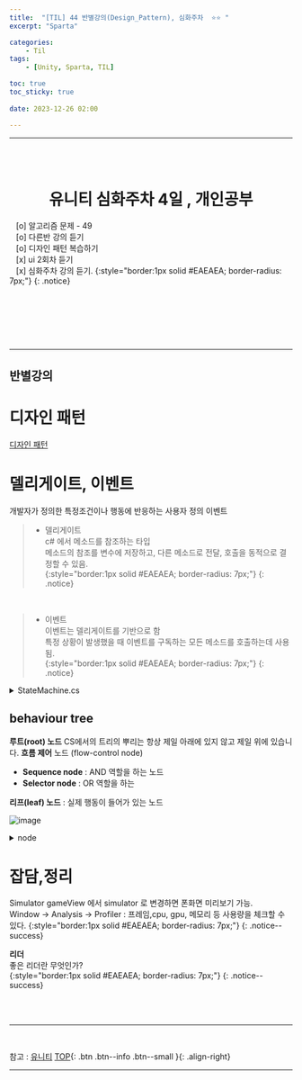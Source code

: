 ```yaml
---
title:  "[TIL] 44 반별강의(Design_Pattern), 심화주차  ⭐⭐ "
excerpt: "Sparta"

categories:
    - Til
tags:
    - [Unity, Sparta, TIL]

toc: true
toc_sticky: true
 
date: 2023-12-26 02:00

---
```

- - -

<BR><BR>


<center><H1>  유니티 심화주차 4일 , 개인공부 </H1></center>

&nbsp;&nbsp; [o] 알고리즘 문제  - 49   
&nbsp;&nbsp; [o] 다른반 강의 듣기  
&nbsp;&nbsp; [o] 디자인 패턴 복습하기  
&nbsp;&nbsp; [x] ui 2회차 듣기      
&nbsp;&nbsp; [x] 심화주차 강의 듣기.
{:style="border:1px solid #EAEAEA; border-radius: 7px;"}
{: .notice}  

<br><br><br><br><br>
- - - 

<h2> 반별강의 </h2>

# 디자인 패턴
[디자인 패턴](https://levell1.github.io/memo%20unity/MUnity-Design_Pattern/)  


# 델리게이트, 이벤트
개발자가 정의한 특정조건이나 행동에 반응하는 사용자 정의 이벤트  

> - 델리게이트  
>  c#  에서 메소드를 참조하는 타입  
>  메소드의 참조를 변수에 저장하고, 다른 메소드로 전달, 호출을 동적으로 결정할 수 있음.  
{:style="border:1px solid #EAEAEA; border-radius: 7px;"}
{: .notice}  

<br>

> - 이벤트  
> 이벤트는 델리게이트를 기반으로 함  
> 특정 상황이 발생했을 때 이벤트를 구독하는 모든 메소드를 호출하는데 사용됨.  
{:style="border:1px solid #EAEAEA; border-radius: 7px;"}
{: .notice}  

<details>
<summary>StateMachine.cs</summary>

<div class="notice--primary" markdown="1"> 

```c#
using UnityEngine;

public class AttackBehaviour : StateMachineBehaviour
{
	public GameObject particle;
	public float radius;
	public float power;
	
	protected GameObject clone;
	
	override public void OnStateEnter(Animator animator, AnimatorStateInfo stateInfo, int layerIndex)
	{
		clone = Instantiate(particle, animator.rootPosition, Quaternion.identity) as GameObject;
		Rigidbody rb = clone.GetComponent<Rigidbody>();
		rb.AddExplosionForce(power, animator.rootPosition, radius, 3.0f);
	}
	override public void OnStateExit(Animator animator, AnimatorStateInfo stateInfo, int layerIndex)
	{
		Destroy(clone);
	}
	override public void OnStateUpdate(Animator animator, AnimatorStateInfo stateInfo, int layerIndex)
	{
		Debug.Log("On Attack Update ");
	}
	override public void OnStateMove(Animator animator, AnimatorStateInfo stateInfo, int layerIndex)
	{
		Debug.Log("On Attack Move ");
	}
	override public void OnStateIK(Animator animator, AnimatorStateInfo stateInfo, int layerIndex)
	{
		Debug.Log("On Attack IK ");
	}
}
```

</div>
</details>

## behaviour tree

**루트(root) 노드** CS에서의 트리의 뿌리는 항상 제일 아래에 있지 않고 제일 위에 있습니다.
**흐름 제어** 노드 (flow-control node)
- **Sequence node** : AND 역할을 하는 노드
- **Selector node** : OR 역할을 하는 

**리프(leaf) 노드** : 실제 행동이 들어가 있는 노드

![image](https://github.com/levell1/levell1.github.io/assets/96651722/361936dd-c77a-4ab0-b15e-351a606e36d0)

<details>
<summary>node</summary>

<div class="notice--primary" markdown="1"> 

```c#
public enum NodeState
{
    Running,
    Failure,
    Success
}

public abstract class Node
{
    protected NodeState state;
    public Node parentNode;
    protected List<Node> childrenNode = new List<Node>();

    public Node()
    {
        parentNode = null;
    }

    public Node(List<Node> children)
    {
        foreach(var child in children)
        {
            AttatchChild(child);
        }
    }

    public void AttatchChild(Node child)
    {
        childrenNode.Add(child);
        child.parentNode = this;
    }

    public abstract NodeState Evaluate();
}

public class SequenceNode : Node
{
    public SequenceNode() : base() {}

    public SequenceNode(List<Node> children) : base(children) {}

    public override NodeState Evaluate()
    {
        bool bNowRunning = false;
        foreach (Node node in childrenNode)
        {
            switch (node.Evaluate())
            {
                case NodeState.Failure:
                    return state = NodeState.Failure;
                case NodeState.Success:
                    continue;
                case NodeState.Running:
                    bNowRunning = true;
                    continue;
                default:
                    continue;
            }
        }

        return state = bNowRunning ? NodeState.Running : NodeState.Success;
    }
}

public class SelectorNode : Node
{
    public SelectorNode() : base(){}

    public SelectorNode(List<Node> children) : base(children){}

    public override NodeState Evaluate()
    {
        foreach(Node node in childrenNode)
        {
            switch(node.Evaluate())
            {
                case NodeState.Failure:
                    continue;
                case NodeState.Success:
                    return state = NodeState.Success;
                case NodeState.Running:
                    return state = NodeState.Running;
                default:
                    continue;
            }
        }

        return state = NodeState.Failure;
    }
}

```

</div>
</details>



# 잡담,정리
Simulator gameView 에서 simulator 로 변경하면 폰화면 미리보기 가능.  
Window -> Analysis -> Profiler : 프레임,cpu, gpu, 메모리 등 사용량을 체크할 수 있다.
{:style="border:1px solid #EAEAEA; border-radius: 7px;"}
{: .notice--success}  

**리더**  
좋은 리더란 무엇인가?  
{:style="border:1px solid #EAEAEA; border-radius: 7px;"}
{: .notice--success}  

<br><br>
- - -

<br>

참고 : [유니티](https://docs.unity3d.com/kr/)
[TOP](#){: .btn .btn--info .btn--small }{: .align-right}
<br>
- - -
